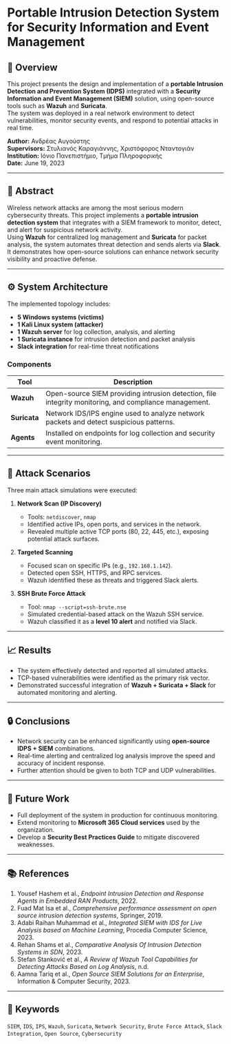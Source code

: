 # Portable Intrusion Detection System for Security Information and Event Management

## 📄 Overview
This project presents the design and implementation of a **portable Intrusion Detection and Prevention System (IDPS)** integrated with a **Security Information and Event Management (SIEM)** solution, using open-source tools such as **Wazuh** and **Suricata**.  
The system was deployed in a real network environment to detect vulnerabilities, monitor security events, and respond to potential attacks in real time.

**Author:** Ανδρέας Αυγούστης  
**Supervisors:** Στυλιανός Καραγιάννης, Χριστόφορος Νταντογιάν  
**Institution:** Ιόνιο Πανεπιστήμιο, Τμήμα Πληροφορικής  
**Date:** June 19, 2023

---

## 🧠 Abstract
Wireless network attacks are among the most serious modern cybersecurity threats. This project implements a **portable intrusion detection system** that integrates with a SIEM framework to monitor, detect, and alert for suspicious network activity.  
Using **Wazuh** for centralized log management and **Suricata** for packet analysis, the system automates threat detection and sends alerts via **Slack**. It demonstrates how open-source solutions can enhance network security visibility and proactive defense.

---

## ⚙️ System Architecture
The implemented topology includes:
- **5 Windows systems (victims)**
- **1 Kali Linux system (attacker)**
- **1 Wazuh server** for log collection, analysis, and alerting
- **1 Suricata instance** for intrusion detection and packet analysis
- **Slack integration** for real-time threat notifications

### Components
| Tool | Description |
|------|--------------|
| **Wazuh** | Open-source SIEM providing intrusion detection, file integrity monitoring, and compliance management. |
| **Suricata** | Network IDS/IPS engine used to analyze network packets and detect suspicious patterns. |
| **Agents** | Installed on endpoints for log collection and security event monitoring. |

---

## 🧪 Attack Scenarios
Three main attack simulations were executed:

1. **Network Scan (IP Discovery)**  
   - Tools: `netdiscover`, `nmap`  
   - Identified active IPs, open ports, and services in the network.  
   - Revealed multiple active TCP ports (80, 22, 445, etc.), exposing potential attack surfaces.

2. **Targeted Scanning**  
   - Focused scan on specific IPs (e.g., `192.168.1.142`).  
   - Detected open SSH, HTTPS, and RPC services.  
   - Wazuh identified these as threats and triggered Slack alerts.

3. **SSH Brute Force Attack**  
   - Tool: `nmap --script=ssh-brute.nse`  
   - Simulated credential-based attack on the Wazuh SSH service.  
   - Wazuh classified it as a **level 10 alert** and notified via Slack.

---

## 📈 Results
- The system effectively detected and reported all simulated attacks.  
- TCP-based vulnerabilities were identified as the primary risk vector.  
- Demonstrated successful integration of **Wazuh + Suricata + Slack** for automated monitoring and alerting.

---

## 🔒 Conclusions
- Network security can be enhanced significantly using **open-source IDPS + SIEM** combinations.  
- Real-time alerting and centralized log analysis improve the speed and accuracy of incident response.  
- Further attention should be given to both TCP and UDP vulnerabilities.

---

## 🚀 Future Work
- Full deployment of the system in production for continuous monitoring.  
- Extend monitoring to **Microsoft 365 Cloud services** used by the organization.  
- Develop a **Security Best Practices Guide** to mitigate discovered weaknesses.

---

## 📚 References
1. Yousef Hashem et al., *Endpoint Intrusion Detection and Response Agents in Embedded RAN Products*, 2022.  
2. Fuad Mat Isa et al., *Comprehensive performance assessment on open source intrusion detection systems*, Springer, 2019.  
3. Adabi Raihan Muhammad et al., *Integrated SIEM with IDS for Live Analysis based on Machine Learning*, Procedia Computer Science, 2023.  
4. Rehan Shams et al., *Comparative Analysis Of Intrusion Detection Systems in SDN*, 2023.  
5. Stefan Stanković et al., *A Review of Wazuh Tool Capabilities for Detecting Attacks Based on Log Analysis*, n.d.  
6. Aamna Tariq et al., *Open Source SIEM Solutions for an Enterprise*, Information & Computer Security, 2023.

---

## 🧩 Keywords
`SIEM`, `IDS`, `IPS`, `Wazuh`, `Suricata`, `Network Security`, `Brute Force Attack`, `Slack Integration`, `Open Source`, `Cybersecurity`
